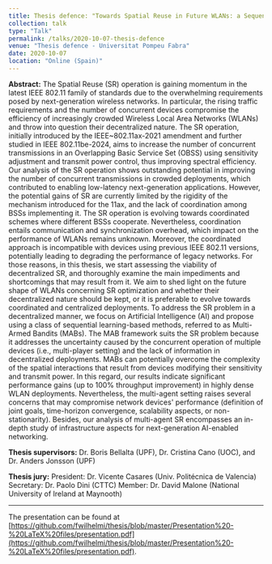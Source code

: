 ```yaml
---
title: Thesis defence: "Towards Spatial Reuse in Future WLANs: a Sequential Learning Approach"
collection: talk
type: "Talk"
permalink: /talks/2020-10-07-thesis-defence
venue: "Thesis defence - Universitat Pompeu Fabra"
date: 2020-10-07
location: "Online (Spain)"
---
```


**Abstract:** 
The Spatial Reuse (SR) operation is gaining momentum in the latest IEEE 802.11 family of standards due to the overwhelming requirements posed by next-generation wireless networks. In particular, the rising traffic requirements and the number of concurrent devices compromise the efficiency of increasingly crowded Wireless Local Area Networks (WLANs) and throw into question their decentralized nature. The SR operation, initially introduced by the IEEE~802.11ax-2021 amendment and further studied in IEEE 802.11be-2024, aims to increase the number of concurrent transmissions in an Overlapping Basic Service Set (OBSS) using sensitivity adjustment and transmit power control, thus improving spectral efficiency. Our analysis of the SR operation shows outstanding potential in improving the number of concurrent transmissions in crowded deployments, which contributed to enabling low-latency next-generation applications. However, the potential gains of SR are currently limited by the rigidity of the mechanism introduced for the 11ax, and the lack of coordination among BSSs implementing it. The SR operation is evolving towards coordinated schemes where different BSSs cooperate. Nevertheless, coordination entails communication and synchronization overhead, which impact on the performance of WLANs remains unknown. Moreover, the coordinated approach is incompatible with devices using previous IEEE 802.11 versions, potentially leading to degrading the performance of legacy networks. For those reasons, in this thesis, we start assessing the viability of decentralized SR, and thoroughly examine the main impediments and shortcomings that may result from it. We aim to shed light on the future shape of WLANs concerning SR optimization and whether their decentralized nature should be kept, or it is preferable to evolve towards coordinated and centralized deployments. To address the SR problem in a decentralized manner, we focus on Artificial Intelligence (AI) and propose using a class of sequential learning-based methods, referred to as Multi-Armed Bandits (MABs). The MAB framework suits the SR problem because it addresses the uncertainty caused by the concurrent operation of multiple devices (i.e., multi-player setting) and the lack of information in decentralized deployments. MABs can potentially overcome the complexity of the spatial interactions that result from devices modifying their sensitivity and transmit power. In this regard, our results indicate significant performance gains (up to 100% throughput improvement) in highly dense WLAN deployments. Nevertheless, the multi-agent setting raises several concerns that may compromise network devices' performance (definition of joint goals, time-horizon convergence, scalability aspects, or non-stationarity). Besides, our analysis of multi-agent SR encompasses an in-depth study of infrastructure aspects for next-generation AI-enabled networking.


**Thesis supervisors:**
Dr. Boris Bellalta (UPF), Dr. Cristina Cano (UOC), and Dr. Anders Jonsson (UPF)

**Thesis jury:**
President: Dr. Vicente Casares (Univ. Politécnica de Valencia) 
Secretary: Dr. Paolo Dini (CTTC) 
Member: Dr. David Malone (National University of Ireland at Maynooth) 

-------
The presentation can be found at [https://github.com/fwilhelmi/thesis/blob/master/Presentation%20-%20LaTeX%20files/presentation.pdf](https://github.com/fwilhelmi/thesis/blob/master/Presentation%20-%20LaTeX%20files/presentation.pdf).